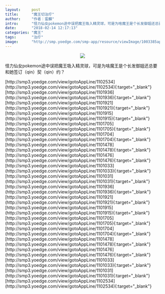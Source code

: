 ```yaml
---
layout:     post
title:      "魔王切治疗"
author:     "作者：蛮麟"
intro:      "怪力仙女pokemon途中误把魔王吸入精灵球，可是为啥魔王是个长发御姐还总要和她签订（qin）契（qin）约？"
date:       "2018-02-14 12:17:13"
categories: "魔王"
tags:       "治疗"
image:      "http://smp.yoedge.com/smp-app/resource/viewImage/1003385appline.png"
---
```

<div style="text-align: center">
<p><img src="http://smp.yoedge.com/smp-app/resource/viewImage/1003385appline.png"/></p>
</div>
<p class="post-meta">
<span>怪力仙女pokemon途中误把魔王吸入精灵球，可是为啥魔王是个长发御姐还总要和她签订（qin）契（qin）约？</span>
</p>
[http://smp3.yoedge.com/view/gotoAppLine/1102534](http://smp3.yoedge.com/view/gotoAppLine/1102534){:target="_blank"}
[http://smp3.yoedge.com/view/gotoAppLine/1101936](http://smp3.yoedge.com/view/gotoAppLine/1101936){:target="_blank"}
[http://smp3.yoedge.com/view/gotoAppLine/1101921](http://smp3.yoedge.com/view/gotoAppLine/1101921){:target="_blank"}
[http://smp3.yoedge.com/view/gotoAppLine/1101915](http://smp3.yoedge.com/view/gotoAppLine/1101915){:target="_blank"}
[http://smp3.yoedge.com/view/gotoAppLine/1101705](http://smp3.yoedge.com/view/gotoAppLine/1101705){:target="_blank"}
[http://smp3.yoedge.com/view/gotoAppLine/1101704](http://smp3.yoedge.com/view/gotoAppLine/1101704){:target="_blank"}
[http://smp3.yoedge.com/view/gotoAppLine/1101478](http://smp3.yoedge.com/view/gotoAppLine/1101478){:target="_blank"}
[http://smp3.yoedge.com/view/gotoAppLine/1101476](http://smp3.yoedge.com/view/gotoAppLine/1101476){:target="_blank"}
[http://smp3.yoedge.com/view/gotoAppLine/1101033](http://smp3.yoedge.com/view/gotoAppLine/1101033){:target="_blank"}
[http://smp3.yoedge.com/view/gotoAppLine/1101031](http://smp3.yoedge.com/view/gotoAppLine/1101031){:target="_blank"}
[http://smp3.yoedge.com/view/gotoAppLine/1101936](http://smp3.yoedge.com/view/gotoAppLine/1101936){:target="_blank"}
[http://smp3.yoedge.com/view/gotoAppLine/1101921](http://smp3.yoedge.com/view/gotoAppLine/1101921){:target="_blank"}
[http://smp3.yoedge.com/view/gotoAppLine/1101915](http://smp3.yoedge.com/view/gotoAppLine/1101915){:target="_blank"}
[http://smp3.yoedge.com/view/gotoAppLine/1101705](http://smp3.yoedge.com/view/gotoAppLine/1101705){:target="_blank"}
[http://smp3.yoedge.com/view/gotoAppLine/1101704](http://smp3.yoedge.com/view/gotoAppLine/1101704){:target="_blank"}
[http://smp3.yoedge.com/view/gotoAppLine/1101478](http://smp3.yoedge.com/view/gotoAppLine/1101478){:target="_blank"}
[http://smp3.yoedge.com/view/gotoAppLine/1101476](http://smp3.yoedge.com/view/gotoAppLine/1101476){:target="_blank"}
[http://smp3.yoedge.com/view/gotoAppLine/1101033](http://smp3.yoedge.com/view/gotoAppLine/1101033){:target="_blank"}
[http://smp3.yoedge.com/view/gotoAppLine/1101031](http://smp3.yoedge.com/view/gotoAppLine/1101031){:target="_blank"}
[http://smp3.yoedge.com/view/gotoAppLine/1102534](http://smp3.yoedge.com/view/gotoAppLine/1102534){:target="_blank"}


